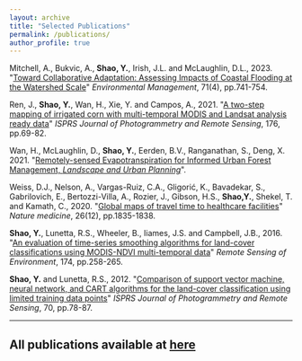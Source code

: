```yaml
---
layout: archive
title: "Selected Publications"
permalink: /publications/
author_profile: true
---
```

Mitchell, A., Bukvic, A., **Shao, Y.**, Irish, J.L. and McLaughlin, D.L., 2023. "[Toward Collaborative Adaptation: Assessing Impacts of Coastal Flooding at the Watershed Scale](https://link.springer.com/article/10.1007/s00267-022-01759-9)" _Environmental Management_, 71(4), pp.741-754.

Ren, J., **Shao, Y.**, Wan, H., Xie, Y. and Campos, A., 2021. "[A two-step mapping of irrigated corn with multi-temporal MODIS and Landsat analysis ready data](https://www.sciencedirect.com/science/article/pii/S0924271621001027)" _ISPRS Journal of Photogrammetry and Remote Sensing_, 176, pp.69-82.

Wan, H., McLaughlin, D., **Shao, Y.**, Eerden, B.V., Ranganathan, S., Deng, X. 2021. "[Remotely-sensed Evapotranspiration for Informed Urban Forest Management, _Landscape and Urban Planning_](https://www.sciencedirect.com/science/article/abs/pii/S0169204621000323)".

Weiss, D.J., Nelson, A., Vargas-Ruiz, C.A., Gligorić, K., Bavadekar, S., Gabrilovich, E., Bertozzi-Villa, A., Rozier, J., Gibson, H.S., **Shao,Y.**, Shekel, T. and Kamath, C., 2020. "[Global maps of travel time to healthcare facilities](https://www.nature.com/articles/s41591-020-1059-1)" _Nature medicine_, 26(12), pp.1835-1838.

**Shao, Y.**, Lunetta, R.S., Wheeler, B., Iiames, J.S. and Campbell, J.B., 2016. "[An evaluation of time-series smoothing algorithms for land-cover classifications using MODIS-NDVI multi-temporal data](https://www.sciencedirect.com/science/article/pii/S0034425715302443)" _Remote Sensing of Environment_, 174, pp.258-265.

**Shao, Y.** and Lunetta, R.S., 2012. "[Comparison of support vector machine, neural network, and CART algorithms for the land-cover classification using limited training data points](https://www.sciencedirect.com/science/article/pii/S0924271612000664)" _ISPRS Journal of Photogrammetry and Remote Sensing_, 70, pp.78-87.

---
## All publications available at [here](https://scholar.google.com/citations?user=xWEM55kAAAAJ&hl=en&oi=ao)
